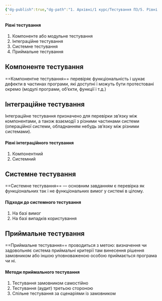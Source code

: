 ```yaml
---
{"dg-publish":true,"dg-path":"1. Архівні/1 курс/Тестування ПЗ/5. Рівні тестування.md","permalink":"/1-arhivni/1-kurs/testuvannya-pz/5-rivni-testuvannya/"}
---
```



#### Рівні тестування
1. Компоненте або модульне тестування
2. Інтеграційне тестування
3. Системне тестування
4. Приймальне тестування

## Компоненте тестування
==Компонентне тестування== перевіряє функціональність і шукає дефекти в частинах програми, які доступні і можуть бути протестовані окремо (модулі програми, об’єкти, функції і т.д.)

## Інтеграційне тестування
Інтеграційне тестування призначено для перевірки зв’язку між компонентами, а також взаємодії з різними частинами системи (операційної системи, обладнанням небудь зв’язку між різними системами).

#### Рівні інтеграційного тестування
1. Компонентний
2. Системний

## Системне тестування
==Системне тестування== — основним завданням є перевірка як функціональних так і не функціональних вимог у системі в цілому.

#### Підходи до системного тестування
1. На базі вимог
2. На базі випадків користування

## Приймальне тестування
==Приймальне тестування== проводиться з метою: визначення чи задовольняє система приймальні критерії там винесення рішення замовником або іншою уповноваженою особою приймається програма чи ні.

#### Методи приймального тестування
1. Тестування замовником самостійно
2. Тестування (аудит) третьою стороною
3. Спільне тестування за сценаріями із замовником